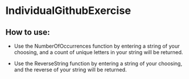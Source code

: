 # IndividualGithubExercise

## How to use:

* Use the NumberOfOccurrences function by entering a string of your choosing, and a count of unique letters in your string will be returned.

* Use the ReverseString function by entering a string of your choosing, and the reverse of your string will be returned.

